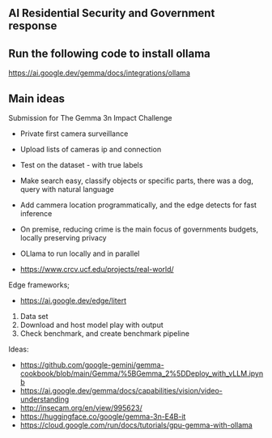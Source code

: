 ## AI Residential Security and Government response 
## Run the following code to install ollama
https://ai.google.dev/gemma/docs/integrations/ollama


## Main ideas
Submission for The Gemma 3n Impact Challenge

* Private first camera surveillance 
* Upload lists of cameras ip and connection 
* Test on the dataset - with true labels 

* Make search easy, classify objects or specific parts, there was a dog, query with natural language 
* Add cammera location programmatically, and the edge detects for fast inference 
* On premise, reducing crime is the main focus of governments budgets, locally preserving privacy 
* OLlama to run locally and in parallel 
* https://www.crcv.ucf.edu/projects/real-world/


Edge frameworks;
* https://ai.google.dev/edge/litert


1. Data set
2. Download and host model play with output 
3. Check benchmark, and create benchmark pipeline 




Ideas:
* https://github.com/google-gemini/gemma-cookbook/blob/main/Gemma/%5BGemma_2%5DDeploy_with_vLLM.ipynb
* https://ai.google.dev/gemma/docs/capabilities/vision/video-understanding
* http://insecam.org/en/view/995623/
* https://huggingface.co/google/gemma-3n-E4B-it
* https://cloud.google.com/run/docs/tutorials/gpu-gemma-with-ollama



